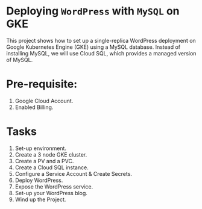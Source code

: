 # Deploying `WordPress` with `MySQL` on GKE

This project shows how to set up a single-replica WordPress deployment on Google Kubernetes Engine (GKE) using a MySQL database. Instead of installing MySQL, we will use Cloud SQL, which provides a managed version of MySQL.

# Pre-requisite:

1. Google Cloud Account.
2. Enabled Billing.

# Tasks
1. Set-up environment.
2. Create a 3 node GKE cluster.
3. Create a PV and a PVC.
4. Create a Cloud SQL instance.
5. Configure a Service Account & Create Secrets.
6. Deploy WordPress.
7. Expose the WordPress service.
8. Set-up your WordPress blog.
9. Wind up the Project. 
